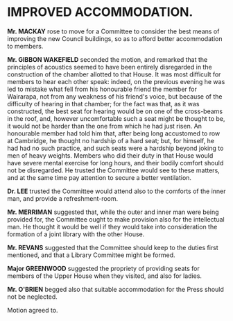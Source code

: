 # IMPROVED ACCOMMODATION.

**Mr. MACKAY** rose to move for a Committee to consider the best means of improving the new Council buildings, so as to afford better accommodation to members.

**Mr. GIBBON WAKEFIELD** seconded the motion, and remarked that the principles of acoustics seemed to have been entirely disregarded in the construction of the chamber allotted to that House. It was most difficult for members to hear each other speak: indeed, on the previous evening he was led to mistake what fell from his honourable friend the member for Wairarapa, not from any weakness of his friend's voice, but because of the difficulty of hearing in that chamber; for the fact was that, as it was constructed, the best seat for hearing would be on one of the cross-beams in the roof, and, however uncomfortable such a seat might be thought to be, it would not be harder than the one from which he had just risen. An honourable member had told him that, after being long accustomed to row at Cambridge, he thought no hardship of a hard seat; but, for himself, he had had no such practice, and such seats were a hardship beyond joking to men of heavy weights. Members who did their duty in that House would have severe mental exercise for long hours, and their bodily comfort should not be disregarded. He trusted the Committee would see to these matters, and at the same time pay attention to secure a better ventilation.

**Dr. LEE** trusted the Committee would attend also to the comforts of the inner man, and provide a refreshment-room.

**Mr. MERRIMAN** suggested that, while the outer and inner man were being provided for, the Committee ought to make provision also for the intellectual man. He thought it would be well if they would take into consideration the formation of a joint library with the other House.

**Mr. REVANS** suggested that the Committee should keep to the duties first mentioned, and that a Library Committee might be formed.

**Major GREENWOOD** suggested the propriety of providing seats for members of the Upper House when they visited, and also for ladies.

**Mr. O'BRIEN** begged also that suitable accommodation for the Press should not be neglected.

Motion agreed to.